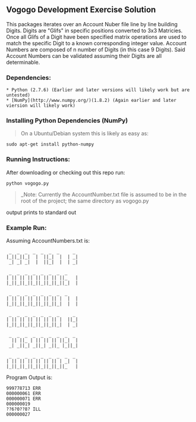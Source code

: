 ## Vogogo Development Exercise Solution

This packages iterates over an Account Nuber file line by line building 
Digits. Digits are "Glifs" in specific positions converted to 3x3 Matricies.
Once all Glifs of a Digit have been specified matrix operations are used to match the specific Digit to a known corresponding integer value.
Account Numbers are composed of n number of Digits (in this case 9 Digits).
Said Account Numbers can be validated assuming their Digits are all determinable.


### Dependencies:

	* Python (2.7.6) (Earlier and later versions will likely work but are untested)
	* [NumPy](http://www.numpy.org/)(1.8.2) (Again earlier and later viersion will likely work)

### Installing Python Dependencies (NumPy)

> On a Ubuntu/Debian system this is likely as easy as:

 	sudo apt-get install python-numpy


### Running Instructions:

After downloading or checking out this repo run:

	python vogogo.py

>_Note: Currently the AccountNumber.txt file is assumed to be in the root of the project; the same directory as vogogo.py

output prints to standard out


### Example Run:

Assuming AccountNumbers.txt is:

	 _  _  _  _  _  _  _     _ 
	|_||_||_|  |  ||_|  |  | _|
	 _| _| _|  |  ||_|  |  | _|

	 _  _  _  _  _  _  _  _    
	| || || || || || || ||_   |
	|_||_||_||_||_||_||_||_|  |

	 _  _  _  _  _  _  _  _    
	| || || || || || || |  |  |
	|_||_||_||_||_||_||_|  |  |

	 _  _  _  _  _  _  _     _ 
	| || || || || || || |  ||_|
	|_||_||_||_||_||_||_|  | _|

	 _  _  _  _  _  _  _  _  _ 
	  || ||_ | || || || ||_|  |
	 _| _||_| _||_| _||_ |_||_|

	 _  _  _  _  _  _  _  _  _ 
	| || || || || || || | _|  |
	|_||_||_||_||_||_||_||_   |

Program Output is:

	999778713 ERR
	000000061 ERR
	000000071 ERR
	000000019
	??6?0??8? ILL
	000000027


